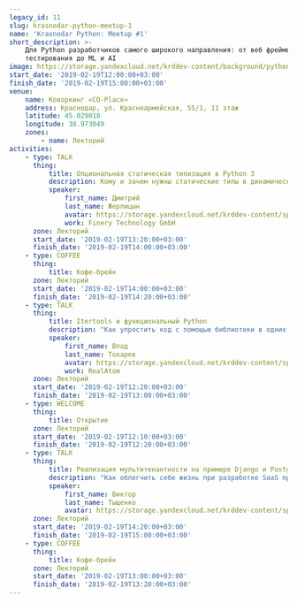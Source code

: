 ```yaml
---
legacy_id: 11
slug: krasnodar-python-meetup-1
name: 'Krasnodar Python: Meetup #1'
short_description: >-
    Для Python разработчиков самого широкого направления: от веб фреймворков и
    тестирования до ML и AI
image: https://storage.yandexcloud.net/krddev-content/background/python.jpg
start_date: '2019-02-19T12:00:00+03:00'
finish_date: '2019-02-19T15:00:00+03:00'
venue:
    name: Коворкинг «CO-Place»
    address: Краснодар, ул. Красноармейская, 55/1, 11 этаж
    latitude: 45.029018
    longitude: 38.973049
    zones:
        - name: Лекторий
activities:
    - type: TALK
      thing:
          title: Опциональная статическая типизация в Python 3
          description: Кому и зачем нужны статические типы в динамически типизированном языке?
          speaker:
              first_name: Дмитрий
              last_name: Жерлицын
              avatar: https://storage.yandexcloud.net/krddev-content/speakers%2Fdmitry-cherlitsin.jpeg
              work: Finery Technology GmbH
      zone: Лекторий
      start_date: '2019-02-19T13:20:00+03:00'
      finish_date: '2019-02-19T14:00:00+03:00'
    - type: COFFEE
      thing:
          title: Кофе-брейк
      zone: Лекторий
      start_date: '2019-02-19T14:00:00+03:00'
      finish_date: '2019-02-19T14:20:00+03:00'
    - type: TALK
      thing:
          title: Itertools и функциональный Python
          description: "Как упростить код с помощью библиотеки в одних местах или усложнить в других.\r\nПримеры использользования для решения типовых задач."
          speaker:
              first_name: Влад
              last_name: Токарев
              avatar: https://storage.yandexcloud.net/krddev-content/speakers%2Fvlad-tokarev.jpeg
              work: RealAtom
      zone: Лекторий
      start_date: '2019-02-19T12:20:00+03:00'
      finish_date: '2019-02-19T13:00:00+03:00'
    - type: WELCOME
      thing:
          title: Открытие
      zone: Лекторий
      start_date: '2019-02-19T12:10:00+03:00'
      finish_date: '2019-02-19T12:20:00+03:00'
    - type: TALK
      thing:
          title: Реализация мультитенантности на примере Django и Postgres
          description: "Как облегчить себе жизнь при разработке SaaS приложений с помощью небольшого кусочка магии.\r\nТакже пройдёмся по внутренностям DjangoORM при работе с PostgreSQL."
          speaker:
              first_name: Виктор
              last_name: Тыщенко
              avatar: https://storage.yandexcloud.net/krddev-content/speakers%2Fvictor.jpg
      zone: Лекторий
      start_date: '2019-02-19T14:20:00+03:00'
      finish_date: '2019-02-19T15:00:00+03:00'
    - type: COFFEE
      thing:
          title: Кофе-брейк
      zone: Лекторий
      start_date: '2019-02-19T13:00:00+03:00'
      finish_date: '2019-02-19T13:20:00+03:00'
---
```

